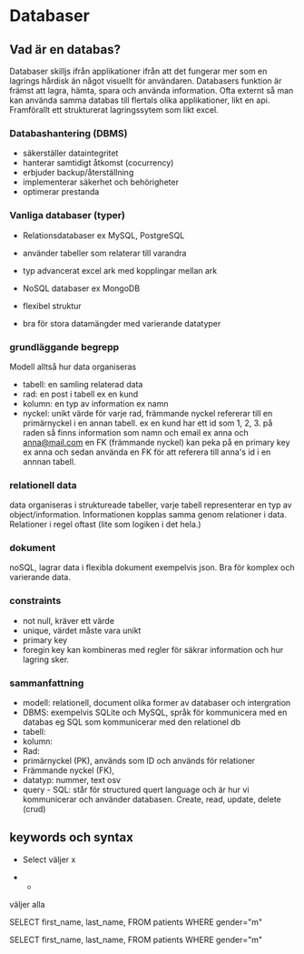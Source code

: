 # Databaser


## Vad är en databas?
Databaser skilljs ifrån applikationer ifrån att det fungerar mer som en lagrings hårdisk än något visuellt för användaren. Databasers funktion är främst att lagra, hämta, spara och använda information. Ofta externt så man kan använda samma databas till flertals olika applikationer, likt en api. Framförallt ett strukturerat lagringssytem som likt excel.

### Databashantering (DBMS)
- säkerställer dataintegritet
- hanterar samtidigt åtkomst (cocurrency)
- erbjuder backup/återställning
- implementerar säkerhet och behörigheter
- optimerar prestanda

### Vanliga databaser (typer)
- Relationsdatabaser ex MySQL, PostgreSQL
- använder tabeller som relaterar till varandra
- typ advancerat excel ark med kopplingar mellan ark

- NoSQL databaser ex MongoDB
- flexibel struktur 
- bra för stora datamängder med varierande datatyper

### grundläggande begrepp
Modell alltså hur data organiseras 
- tabell: en samling relaterad data
- rad: en post i tabell ex en kund
- kolumn: en typ av information ex namn
- nyckel: unikt värde för varje rad, främmande nyckel refererar till en primärnyckel i en annan tabell. 
ex en kund har ett id som 1, 2, 3. på raden så finns information som namn och email ex anna och anna@mail.com
en FK (främmande nyckel) kan peka på en primary key ex anna och sedan använda en FK för att referera till anna's id i en annnan tabell.

### relationell data
data organiseras i struktureade tabeller, varje tabell representerar en typ av object/information. Informationen kopplas samma genom relationer i data. Relationer i regel oftast (lite som logiken i det hela.)

### dokument 
noSQL, lagrar data i flexibla dokument exempelvis json. Bra för komplex och varierande data.

### constraints
- not null, kräver ett värde
- unique, värdet måste vara unikt
- primary key
- foregin key
kan kombineras med regler för säkrar information och hur lagring sker.

### sammanfattning
- modell: relationell, document olika former av databaser och intergration
- DBMS: exempelvis SQLite och MySQL, språk för kommunicera med en databas eg SQL som kommunicerar med den relationel db
- tabell: 
- kolumn: 
- Rad:
- primärnyckel (PK), används som ID och används för relationer
- Främmande nyckel (FK), 
- datatyp: nummer, text osv
- query - SQL: står för structured quert language och är hur vi kommunicerar och använder databasen. Create, read, update, delete (crud)

## keywords och syntax
- Select
väljer x

- *
väljer alla

SELECT first_name, last_name, FROM patients WHERE gender="m"

SELECT first_name, last_name, 
FROM patients 
WHERE gender="m"
